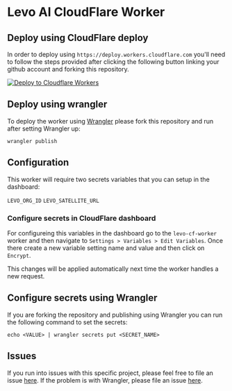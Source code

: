# Levo AI CloudFlare Worker

## Deploy using CloudFlare deploy

In order to deploy using `https://deploy.workers.cloudflare.com` you'll need to follow the steps provided after clicking the following button linking your github account and forking this repository.

[![Deploy to Cloudflare Workers](https://deploy.workers.cloudflare.com/button)](https://deploy.workers.cloudflare.com/?url=https://github.com/levoai/cf-worker)


## Deploy using wrangler

To deploy the worker using [Wrangler](https://github.com/cloudflare/wrangler) please fork this repository and run after setting Wrangler up:

`wrangler publish`

## Configuration

This worker will require two secrets variables that you can setup in the dashboard:

`LEVO_ORG_ID`
`LEVO_SATELLITE_URL`

### Configure secrets in CloudFlare dashboard

For configureing this variables in the dashboard go to the `levo-cf-worker` worker and then navigate to `Settings > Variables > Edit Variables`. Once there create a new variable setting name and value and then click on `Encrypt`.

This changes will be applied automatically next time the worker handles a new request.


## Configure secrets using Wrangler

If you are forking the repository and publishing using Wrangler you can run the following command to set the secrets:

`echo <VALUE> | wrangler secrets put <SECRET_NAME>`

## Issues

If you run into issues with this specific project, please feel free to file an issue [here](https://github.com/levoai/cf-worker/issues). If the problem is with Wrangler, please file an issue [here](https://github.com/cloudflare/wrangler/issues).
